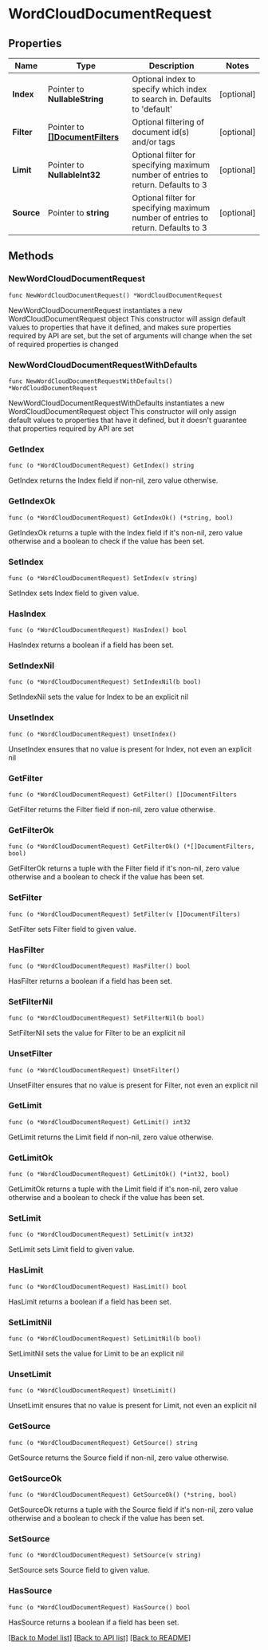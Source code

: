 # WordCloudDocumentRequest

## Properties

Name | Type | Description | Notes
------------ | ------------- | ------------- | -------------
**Index** | Pointer to **NullableString** | Optional index to specify which index to search in. Defaults to &#39;default&#39; | [optional] 
**Filter** | Pointer to [**[]DocumentFilters**](DocumentFilters.md) | Optional filtering of document id(s) and/or tags | [optional] 
**Limit** | Pointer to **NullableInt32** | Optional filter for specifying maximum number of entries to return. Defaults to 3 | [optional] 
**Source** | Pointer to **string** | Optional filter for specifying maximum number of entries to return. Defaults to 3 | [optional] 

## Methods

### NewWordCloudDocumentRequest

`func NewWordCloudDocumentRequest() *WordCloudDocumentRequest`

NewWordCloudDocumentRequest instantiates a new WordCloudDocumentRequest object
This constructor will assign default values to properties that have it defined,
and makes sure properties required by API are set, but the set of arguments
will change when the set of required properties is changed

### NewWordCloudDocumentRequestWithDefaults

`func NewWordCloudDocumentRequestWithDefaults() *WordCloudDocumentRequest`

NewWordCloudDocumentRequestWithDefaults instantiates a new WordCloudDocumentRequest object
This constructor will only assign default values to properties that have it defined,
but it doesn't guarantee that properties required by API are set

### GetIndex

`func (o *WordCloudDocumentRequest) GetIndex() string`

GetIndex returns the Index field if non-nil, zero value otherwise.

### GetIndexOk

`func (o *WordCloudDocumentRequest) GetIndexOk() (*string, bool)`

GetIndexOk returns a tuple with the Index field if it's non-nil, zero value otherwise
and a boolean to check if the value has been set.

### SetIndex

`func (o *WordCloudDocumentRequest) SetIndex(v string)`

SetIndex sets Index field to given value.

### HasIndex

`func (o *WordCloudDocumentRequest) HasIndex() bool`

HasIndex returns a boolean if a field has been set.

### SetIndexNil

`func (o *WordCloudDocumentRequest) SetIndexNil(b bool)`

 SetIndexNil sets the value for Index to be an explicit nil

### UnsetIndex
`func (o *WordCloudDocumentRequest) UnsetIndex()`

UnsetIndex ensures that no value is present for Index, not even an explicit nil
### GetFilter

`func (o *WordCloudDocumentRequest) GetFilter() []DocumentFilters`

GetFilter returns the Filter field if non-nil, zero value otherwise.

### GetFilterOk

`func (o *WordCloudDocumentRequest) GetFilterOk() (*[]DocumentFilters, bool)`

GetFilterOk returns a tuple with the Filter field if it's non-nil, zero value otherwise
and a boolean to check if the value has been set.

### SetFilter

`func (o *WordCloudDocumentRequest) SetFilter(v []DocumentFilters)`

SetFilter sets Filter field to given value.

### HasFilter

`func (o *WordCloudDocumentRequest) HasFilter() bool`

HasFilter returns a boolean if a field has been set.

### SetFilterNil

`func (o *WordCloudDocumentRequest) SetFilterNil(b bool)`

 SetFilterNil sets the value for Filter to be an explicit nil

### UnsetFilter
`func (o *WordCloudDocumentRequest) UnsetFilter()`

UnsetFilter ensures that no value is present for Filter, not even an explicit nil
### GetLimit

`func (o *WordCloudDocumentRequest) GetLimit() int32`

GetLimit returns the Limit field if non-nil, zero value otherwise.

### GetLimitOk

`func (o *WordCloudDocumentRequest) GetLimitOk() (*int32, bool)`

GetLimitOk returns a tuple with the Limit field if it's non-nil, zero value otherwise
and a boolean to check if the value has been set.

### SetLimit

`func (o *WordCloudDocumentRequest) SetLimit(v int32)`

SetLimit sets Limit field to given value.

### HasLimit

`func (o *WordCloudDocumentRequest) HasLimit() bool`

HasLimit returns a boolean if a field has been set.

### SetLimitNil

`func (o *WordCloudDocumentRequest) SetLimitNil(b bool)`

 SetLimitNil sets the value for Limit to be an explicit nil

### UnsetLimit
`func (o *WordCloudDocumentRequest) UnsetLimit()`

UnsetLimit ensures that no value is present for Limit, not even an explicit nil
### GetSource

`func (o *WordCloudDocumentRequest) GetSource() string`

GetSource returns the Source field if non-nil, zero value otherwise.

### GetSourceOk

`func (o *WordCloudDocumentRequest) GetSourceOk() (*string, bool)`

GetSourceOk returns a tuple with the Source field if it's non-nil, zero value otherwise
and a boolean to check if the value has been set.

### SetSource

`func (o *WordCloudDocumentRequest) SetSource(v string)`

SetSource sets Source field to given value.

### HasSource

`func (o *WordCloudDocumentRequest) HasSource() bool`

HasSource returns a boolean if a field has been set.


[[Back to Model list]](../README.md#documentation-for-models) [[Back to API list]](../README.md#documentation-for-api-endpoints) [[Back to README]](../README.md)


